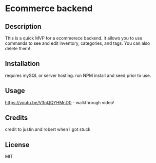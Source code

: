 # Ecommerce backend 

## Description

This is a quick MVP for a ecommerece backend. It allows you to use commands to see and edit inventory, categories, and tags. You can also delete them!

## Installation

requires mySQL or server hosting. run NPM install and seed prior to use.

## Usage

https://youtu.be/V3nQQYHMnD0 - walkthrough video!


## Credits

credit to justin and robert when I got stuck

## License

MIT
